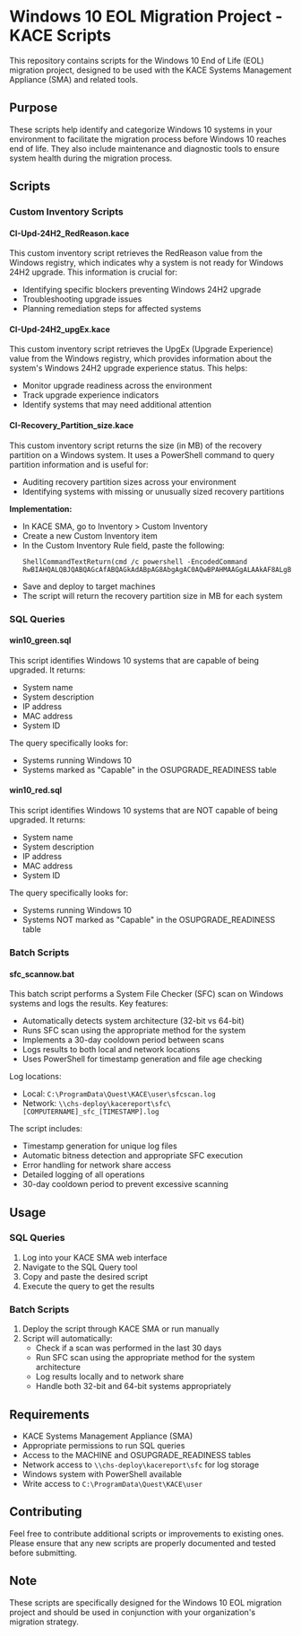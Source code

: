 # Windows 10 EOL Migration Project - KACE Scripts

This repository contains scripts for the Windows 10 End of Life (EOL) migration project, designed to be used with the KACE Systems Management Appliance (SMA) and related tools.

## Purpose

These scripts help identify and categorize Windows 10 systems in your environment to facilitate the migration process before Windows 10 reaches end of life. They also include maintenance and diagnostic tools to ensure system health during the migration process.

## Scripts

### Custom Inventory Scripts

#### CI-Upd-24H2_RedReason.kace
This custom inventory script retrieves the RedReason value from the Windows registry, which indicates why a system is not ready for Windows 24H2 upgrade. This information is crucial for:
- Identifying specific blockers preventing Windows 24H2 upgrade
- Troubleshooting upgrade issues
- Planning remediation steps for affected systems

#### CI-Upd-24H2_upgEx.kace
This custom inventory script retrieves the UpgEx (Upgrade Experience) value from the Windows registry, which provides information about the system's Windows 24H2 upgrade experience status. This helps:
- Monitor upgrade readiness across the environment
- Track upgrade experience indicators
- Identify systems that may need additional attention

#### CI-Recovery_Partition_size.kace
This custom inventory script returns the size (in MB) of the recovery partition on a Windows system. It uses a PowerShell command to query partition information and is useful for:
- Auditing recovery partition sizes across your environment
- Identifying systems with missing or unusually sized recovery partitions

**Implementation:**
- In KACE SMA, go to Inventory > Custom Inventory
- Create a new Custom Inventory item
- In the Custom Inventory Rule field, paste the following:
  ```
  ShellCommandTextReturn(cmd /c powershell -EncodedCommand RwBIAHQALQBJQABQAGcAfABQAGkAdABpAG8AbgAgAC0AQwBPAHMAAGgALAAkAF8ALgBUAHkAcABlAC0AZQAgAFIAZQBjAG8AdgBlAHIAeQAgAHwAIABGAG8AcgBFAGEAYwBoAC0ATwBiAGoAZQBjAHQAIAB7ACAAJABfAC4AUwBpAHoAZQAgAC8AIAAxAE0AQgAgAH0A)
  ```
- Save and deploy to target machines
- The script will return the recovery partition size in MB for each system

### SQL Queries

#### win10_green.sql
This script identifies Windows 10 systems that are capable of being upgraded. It returns:
- System name
- System description
- IP address
- MAC address
- System ID

The query specifically looks for:
- Systems running Windows 10
- Systems marked as "Capable" in the OSUPGRADE_READINESS table

#### win10_red.sql
This script identifies Windows 10 systems that are NOT capable of being upgraded. It returns:
- System name
- System description
- IP address
- MAC address
- System ID

The query specifically looks for:
- Systems running Windows 10
- Systems NOT marked as "Capable" in the OSUPGRADE_READINESS table

### Batch Scripts

#### sfc_scannow.bat
This batch script performs a System File Checker (SFC) scan on Windows systems and logs the results. Key features:
- Automatically detects system architecture (32-bit vs 64-bit)
- Runs SFC scan using the appropriate method for the system
- Implements a 30-day cooldown period between scans
- Logs results to both local and network locations
- Uses PowerShell for timestamp generation and file age checking

Log locations:
- Local: `C:\ProgramData\Quest\KACE\user\sfcscan.log`
- Network: `\\chs-deploy\kacereport\sfc\[COMPUTERNAME]_sfc_[TIMESTAMP].log`

The script includes:
- Timestamp generation for unique log files
- Automatic bitness detection and appropriate SFC execution
- Error handling for network share access
- Detailed logging of all operations
- 30-day cooldown period to prevent excessive scanning

## Usage

### SQL Queries
1. Log into your KACE SMA web interface
2. Navigate to the SQL Query tool
3. Copy and paste the desired script
4. Execute the query to get the results

### Batch Scripts
1. Deploy the script through KACE SMA or run manually
2. Script will automatically:
   - Check if a scan was performed in the last 30 days
   - Run SFC scan using the appropriate method for the system architecture
   - Log results locally and to network share
   - Handle both 32-bit and 64-bit systems appropriately

## Requirements

- KACE Systems Management Appliance (SMA)
- Appropriate permissions to run SQL queries
- Access to the MACHINE and OSUPGRADE_READINESS tables
- Network access to `\\chs-deploy\kacereport\sfc` for log storage
- Windows system with PowerShell available
- Write access to `C:\ProgramData\Quest\KACE\user`

## Contributing

Feel free to contribute additional scripts or improvements to existing ones. Please ensure that any new scripts are properly documented and tested before submitting.

## Note

These scripts are specifically designed for the Windows 10 EOL migration project and should be used in conjunction with your organization's migration strategy. 